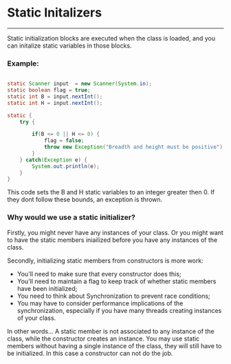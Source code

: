 # Static Initalizers
---
Static initialization blocks are executed when the class is loaded, and  you can initalize static variables in those blocks.
### Example:
```java

static Scanner input  = new Scanner(System.in);
static boolean flag = true;
static int B = input.nextInt();
static int H = input.nextInt();

static {
    try {

        if(B <= 0 || H <= 0) {
            flag = false;
            throw new Exception("Breadth and height must be positive");
        }
    } catch(Exception e) {
        System.out.println(e);
    }
}

```
This code sets the B and H static variables to an integer greater then 0. If they dont follow these bounds, an exception is thrown.

### Why would we use a static initializer?

Firstly, you might never have any instances of your class. Or you might want to have the static members iniailized before you have any instances of the class.

Secondly, initializing static members from constructors is more work:
* You'll need to make sure that every constructor does this;
* You'll need to maintain a flag to keep track of whether static members have been initialized;
* You need to think about Synchronization to prevent race conditions;
* You may have to consider performance implications of the synchronization, especially if you have many threads creating instances of your class.

In other words...
A static member is not associated to any instance of the class, while the constructor creates an instance. You may use static members without having a single instance of the class, they will still have to be initialized. In this case a constructor can not do the job.
